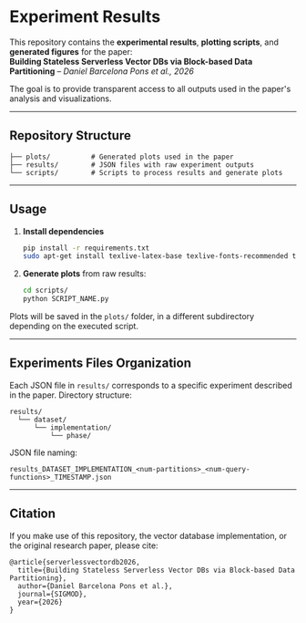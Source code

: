# Experiment Results

This repository contains the **experimental results**, **plotting scripts**, and **generated figures** for the paper:  
**Building Stateless Serverless Vector DBs via Block-based Data Partitioning** – *Daniel Barcelona Pons et al., 2026*  

The goal is to provide transparent access to all outputs used in the paper's analysis and visualizations.

---

## Repository Structure

```
├── plots/          # Generated plots used in the paper
├── results/        # JSON files with raw experiment outputs
└── scripts/        # Scripts to process results and generate plots
```

---

## Usage

1. **Install dependencies**  
   ```bash
   pip install -r requirements.txt
   sudo apt-get install texlive-latex-base texlive-fonts-recommended texlive-fonts-extra
   ```

2. **Generate plots** from raw results:
   ```bash
   cd scripts/
   python SCRIPT_NAME.py
   ```

Plots will be saved in the `plots/` folder, in a different subdirectory depending on the executed script.

---

## Experiments Files Organization

Each JSON file in `results/` corresponds to a specific experiment described in the paper.
Directory structure:
```
results/
  └── dataset/
      └── implementation/
          └── phase/
```
JSON file naming:
```
results_DATASET_IMPLEMENTATION_<num-partitions>_<num-query-functions>_TIMESTAMP.json
```

---

## Citation

If you make use of this repository, the vector database implementation, or the original research paper, please cite:
```
@article{serverlessvectordb2026,
  title={Building Stateless Serverless Vector DBs via Block-based Data Partitioning},
  author={Daniel Barcelona Pons et al.},
  journal={SIGMOD},
  year={2026}
}
```